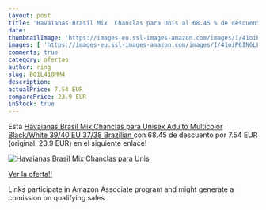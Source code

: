 ```yaml
---
layout: post
title: 'Havaianas Brasil Mix  Chanclas para Unis al 68.45 % de descuento'
date: 
thumbnailImage: 'https://images-eu.ssl-images-amazon.com/images/I/41oiP6IN6LL._SL200_.jpg'
images: [ 'https://images-eu.ssl-images-amazon.com/images/I/41oiP6IN6LL._SL200_.jpg' ]
comments: true
category: ofertas
author: ring
slug: B01L410MM4
description:
actualPrice: 7.54 EUR
comparePrice: 23.9 EUR
inStock: true
---
```


Está [Havaianas Brasil Mix  Chanclas para Unisex Adulto  Multicolor  Black/White   39/40 EU  37/38 Brazilian ](https://www.amazon.es/dp/B01L410MM4/?tag=tolees-21) con 68.45 de descuento por 7.54 EUR (original: 23.9 EUR) en el siguiente enlace!

[![Havaianas Brasil Mix  Chanclas para Unis](https://images-eu.ssl-images-amazon.com/images/I/41oiP6IN6LL._SL200_.jpg)](https://www.amazon.es/dp/B01L410MM4/?tag=tolees-21)

[Ver la oferta!!](https://www.amazon.es/dp/B01L410MM4/?tag=tolees-21)

Links participate in Amazon Associate program and might generate a comission on qualifying sales


